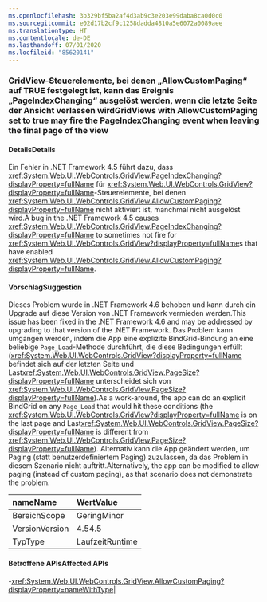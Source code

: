 ```yaml
---
ms.openlocfilehash: 3b329bf5ba2af4d3ab9c3e203e99daba8ca0d0c0
ms.sourcegitcommit: e02d17b2cf9c1258dadda4810a5e6072a0089aee
ms.translationtype: HT
ms.contentlocale: de-DE
ms.lasthandoff: 07/01/2020
ms.locfileid: "85620141"
---
```

### <a name="gridviews-with-allowcustompaging-set-to-true-may-fire-the-pageindexchanging-event-when-leaving-the-final-page-of-the-view"></a><span data-ttu-id="b9d5f-101">GridView-Steuerelemente, bei denen „AllowCustomPaging“ auf TRUE festgelegt ist, kann das Ereignis „PageIndexChanging“ ausgelöst werden, wenn die letzte Seite der Ansicht verlassen wird</span><span class="sxs-lookup"><span data-stu-id="b9d5f-101">GridViews with AllowCustomPaging set to true may fire the PageIndexChanging event when leaving the final page of the view</span></span>

#### <a name="details"></a><span data-ttu-id="b9d5f-102">Details</span><span class="sxs-lookup"><span data-stu-id="b9d5f-102">Details</span></span>

<span data-ttu-id="b9d5f-103">Ein Fehler in .NET Framework 4.5 führt dazu, dass <xref:System.Web.UI.WebControls.GridView.PageIndexChanging?displayProperty=fullName> für <xref:System.Web.UI.WebControls.GridView?displayProperty=fullName>-Steuerelemente, bei denen <xref:System.Web.UI.WebControls.GridView.AllowCustomPaging?displayProperty=fullName> nicht aktiviert ist, manchmal nicht ausgelöst wird.</span><span class="sxs-lookup"><span data-stu-id="b9d5f-103">A bug in the .NET Framework 4.5 causes <xref:System.Web.UI.WebControls.GridView.PageIndexChanging?displayProperty=fullName> to sometimes not fire for <xref:System.Web.UI.WebControls.GridView?displayProperty=fullName>s that have enabled <xref:System.Web.UI.WebControls.GridView.AllowCustomPaging?displayProperty=fullName>.</span></span>

#### <a name="suggestion"></a><span data-ttu-id="b9d5f-104">Vorschlag</span><span class="sxs-lookup"><span data-stu-id="b9d5f-104">Suggestion</span></span>

<span data-ttu-id="b9d5f-105">Dieses Problem wurde in .NET Framework 4.6 behoben und kann durch ein Upgrade auf diese Version von .NET Framework vermieden werden.</span><span class="sxs-lookup"><span data-stu-id="b9d5f-105">This issue has been fixed in the .NET Framework 4.6 and may be addressed by upgrading to that version of the .NET Framework.</span></span> <span data-ttu-id="b9d5f-106">Das Problem kann umgangen werden, indem die App eine explizite BindGrid-Bindung an eine beliebige <code>Page_Load</code>-Methode durchführt, die diese Bedingungen erfüllt (<xref:System.Web.UI.WebControls.GridView?displayProperty=fullName> befindet sich auf der letzten Seite und Last<xref:System.Web.UI.WebControls.GridView.PageSize?displayProperty=fullName> unterscheidet sich von <xref:System.Web.UI.WebControls.GridView.PageSize?displayProperty=fullName>).</span><span class="sxs-lookup"><span data-stu-id="b9d5f-106">As a work-around, the app can do an explicit BindGrid on any <code>Page_Load</code> that would hit these conditions (the <xref:System.Web.UI.WebControls.GridView?displayProperty=fullName> is on the last page and Last<xref:System.Web.UI.WebControls.GridView.PageSize?displayProperty=fullName> is different from <xref:System.Web.UI.WebControls.GridView.PageSize?displayProperty=fullName>).</span></span> <span data-ttu-id="b9d5f-107">Alternativ kann die App geändert werden, um Paging (statt benutzerdefiniertem Paging) zuzulassen, da das Problem in diesem Szenario nicht auftritt.</span><span class="sxs-lookup"><span data-stu-id="b9d5f-107">Alternatively, the app can be modified to allow paging (instead of custom paging), as that scenario does not demonstrate the problem.</span></span>

| <span data-ttu-id="b9d5f-108">name</span><span class="sxs-lookup"><span data-stu-id="b9d5f-108">Name</span></span>    | <span data-ttu-id="b9d5f-109">Wert</span><span class="sxs-lookup"><span data-stu-id="b9d5f-109">Value</span></span>       |
|:--------|:------------|
| <span data-ttu-id="b9d5f-110">Bereich</span><span class="sxs-lookup"><span data-stu-id="b9d5f-110">Scope</span></span>   |<span data-ttu-id="b9d5f-111">Gering</span><span class="sxs-lookup"><span data-stu-id="b9d5f-111">Minor</span></span>|
|<span data-ttu-id="b9d5f-112">Version</span><span class="sxs-lookup"><span data-stu-id="b9d5f-112">Version</span></span>|<span data-ttu-id="b9d5f-113">4.5</span><span class="sxs-lookup"><span data-stu-id="b9d5f-113">4.5</span></span>|
|<span data-ttu-id="b9d5f-114">Typ</span><span class="sxs-lookup"><span data-stu-id="b9d5f-114">Type</span></span>|<span data-ttu-id="b9d5f-115">Laufzeit</span><span class="sxs-lookup"><span data-stu-id="b9d5f-115">Runtime</span></span>

#### <a name="affected-apis"></a><span data-ttu-id="b9d5f-116">Betroffene APIs</span><span class="sxs-lookup"><span data-stu-id="b9d5f-116">Affected APIs</span></span>

-<xref:System.Web.UI.WebControls.GridView.AllowCustomPaging?displayProperty=nameWithType></li></ul>|
